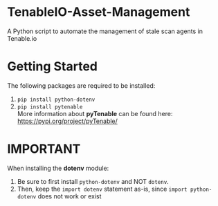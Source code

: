 # TenableIO-Asset-Management
A Python script to automate the management of stale scan agents in Tenable.io

# Getting Started
The following packages are required to be installed:
1. `pip install python-dotenv`
2. `pip install pytenable`
<br>More information about **pyTenable** can be found here: https://pypi.org/project/pyTenable/

# IMPORTANT
When installing the **dotenv** module:
1. Be sure to first install `python-dotenv` and NOT `dotenv`.
2. Then, keep the `import dotenv` statement as-is, since `import python-dotenv` does not work or exist

